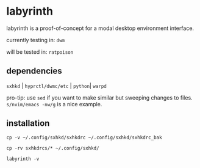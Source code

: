# labyrinth
labyrinth is a proof-of-concept for a modal desktop environment interface.

currently testing in: `dwm`

will be tested in: `ratpoison`

## dependencies

`sxhkd` |
`hyprctl/dwmc/etc` |
`python`| 
`warpd` 

pro-tip: use `sed` if you want to make similar but sweeping changes to files. `s/nvim/emacs -nw/g` is a nice example. 

## installation

`cp -v ~/.config/sxhkd/sxhkdrc ~/.config/sxhkd/sxhkdrc_bak`

`cp -rv sxhkdrcs/* ~/.config/sxhkd/` 

`labyrinth -v`